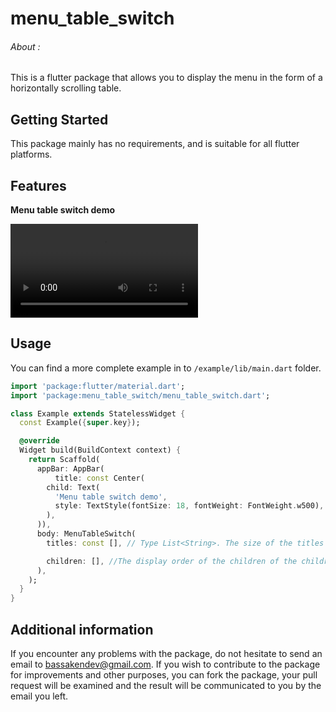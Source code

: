 # menu_table_switch

###### About :
This is a flutter package that allows you to display the menu in the form of a horizontally scrolling table.

## Getting Started

This package mainly has no requirements, and is suitable for all flutter platforms.

<!--
This README describes the package. If you publish this package to pub.dev,
this README's contents appear on the landing page for your package.

For information about how to write a good package README, see the guide for
[writing package pages](https://dart.dev/guides/libraries/writing-package-pages).

For general information about developing packages, see the Dart guide for
[creating packages](https://dart.dev/guides/libraries/create-library-packages)
and the Flutter guide for
[developing packages and plugins](https://flutter.dev/developing-packages).
-->

## Features

**Menu table switch demo**

![Demo of menu_table_switch package](https://github.com/bassakendev/menu-table-switch/raw/main/demo.mp4)

## Usage

You can find a more complete example in to `/example/lib/main.dart` folder.

```dart
import 'package:flutter/material.dart';
import 'package:menu_table_switch/menu_table_switch.dart';

class Example extends StatelessWidget {
  const Example({super.key});

  @override
  Widget build(BuildContext context) {
    return Scaffold(
      appBar: AppBar(
          title: const Center(
        child: Text(
          'Menu table switch demo',
          style: TextStyle(fontSize: 18, fontWeight: FontWeight.w500),
        ),
      )),
      body: MenuTableSwitch(
        titles: const [], // Type List<String>. The size of the titles parameter must be equal to the size of the number of children in the children parameter

        children: [], //The display order of the children of the children parameter must be the same as that of the title parameter, to display exactly the content corresponding to the title.
      ),
    );
  }
}

```

## Additional information

If you encounter any problems with the package, do not hesitate to send an email to bassakendev@gmail.com. If you wish to contribute to the package for improvements and other purposes, you can fork the package, your pull request will be examined and the result will be communicated to you by the email you left.
